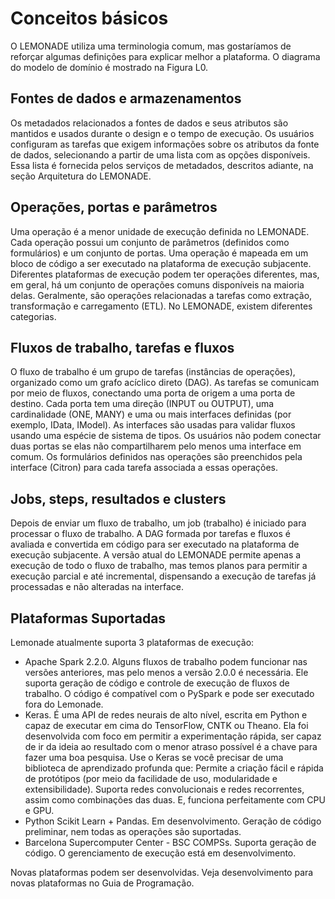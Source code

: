 # Conceitos básicos

O LEMONADE utiliza uma terminologia comum, mas gostaríamos de reforçar algumas definições para explicar melhor a plataforma. O diagrama do modelo de domínio é mostrado na Figura L0.

## Fontes de dados e armazenamentos
Os metadados relacionados a fontes de dados e seus atributos são mantidos e usados durante o design e o tempo de execução. Os usuários configuram as tarefas que exigem informações sobre os atributos da fonte de dados, selecionando a partir de uma lista com as opções disponíveis. Essa lista é fornecida pelos serviços de metadados, descritos adiante, na seção Arquitetura do LEMONADE.

## Operações, portas e parâmetros
Uma operação é a menor unidade de execução definida no LEMONADE. Cada operação possui um conjunto de parâmetros (definidos como formulários) e um conjunto de portas. Uma operação é mapeada em um bloco de código a ser executado na plataforma de execução subjacente. Diferentes plataformas de execução podem ter operações diferentes, mas, em geral, há um conjunto de operações comuns disponíveis na maioria delas. Geralmente, são operações relacionadas a tarefas como extração, transformação e carregamento (ETL). No LEMONADE, existem diferentes categorias.

## Fluxos de trabalho, tarefas e fluxos
O fluxo de trabalho é um grupo de tarefas (instâncias de operações), organizado como um grafo acíclico direto (DAG). As tarefas se comunicam por meio de fluxos, conectando uma porta de origem a uma porta de destino. Cada porta tem uma direção (INPUT ou OUTPUT), uma cardinalidade (ONE, MANY) e uma ou mais interfaces definidas (por exemplo, IData, IModel). As interfaces são usadas para validar fluxos usando uma espécie de sistema de tipos. Os usuários não podem conectar duas portas se elas não compartilharem pelo menos uma interface em comum. Os formulários definidos nas operações são preenchidos pela interface (Citron) para cada tarefa associada a essas operações.

## Jobs, steps, resultados e clusters
Depois de enviar um fluxo de trabalho, um job (trabalho) é iniciado para processar o fluxo de trabalho. A DAG formada por tarefas e fluxos é avaliada e convertida em código para ser executado na plataforma de execução subjacente. A versão atual do LEMONADE permite apenas a execução de todo o fluxo de trabalho, mas temos planos para permitir a execução parcial e até incremental, dispensando a execução de tarefas já processadas e não alteradas na interface.

## Plataformas Suportadas
Lemonade atualmente suporta 3 plataformas de execução:

- Apache Spark 2.2.0. Alguns fluxos de trabalho podem funcionar nas versões anteriores, mas pelo menos a versão 2.0.0 é necessária. Ele suporta geração de código e controle de execução de fluxos de trabalho. O código é compatível com o PySpark e pode ser executado fora do Lemonade.
- Keras. É uma API de redes neurais de alto nível, escrita em Python e capaz de executar em cima do TensorFlow, CNTK ou Theano. Ela foi desenvolvida com foco em permitir a experimentação rápida, ser capaz de ir da ideia ao resultado com o menor atraso possível é a chave para fazer uma boa pesquisa. Use o Keras se você precisar de uma biblioteca de aprendizado profunda que: Permite a criação fácil e rápida de protótipos (por meio da facilidade de uso, modularidade e extensibilidade). Suporta redes convolucionais e redes recorrentes, assim como combinações das duas. E, funciona perfeitamente com CPU e GPU.
- Python Scikit Learn + Pandas. Em desenvolvimento. Geração de código preliminar, nem todas as operações são suportadas.
- Barcelona Supercomputer Center - BSC COMPSs. Suporta geração de código. O gerenciamento de execução está em desenvolvimento.

Novas plataformas podem ser desenvolvidas. Veja desenvolvimento para novas plataformas no Guia de Programação.